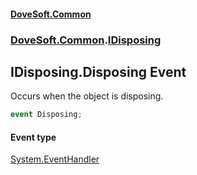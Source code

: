 #### [DoveSoft.Common](./index.md 'index')
### [DoveSoft.Common](./DoveSoft-Common.md 'DoveSoft.Common').[IDisposing](./DoveSoft-Common-IDisposing.md 'DoveSoft.Common.IDisposing')
## IDisposing.Disposing Event
Occurs when the object is disposing.  
```csharp
event Disposing;
```
#### Event type
[System.EventHandler](https://docs.microsoft.com/en-us/dotnet/api/System.EventHandler 'System.EventHandler')
